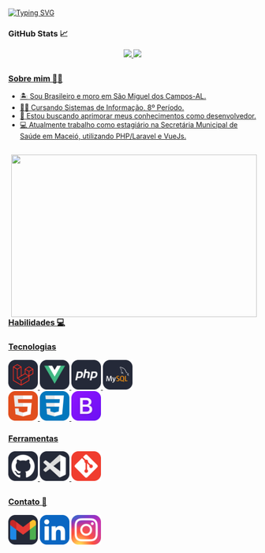 ### 
<div>
  <a href="https://git.io/typing-svg"><img src="https://readme-typing-svg.demolab.com?font=Fira+Code&size=30&pause=1000&color=F7F7F7&width=435&lines=Eu+sou+o+Jo%C3%A3o;Desenvolvedor+FullStack" alt="Typing SVG" /></a> 
</div>

### GitHub Stats 📈
<div align="center">
  <a href="https://github.com/JoaoVictorPimentel">
  <img height="150em" src="https://github-readme-stats.vercel.app/api?username=JoaoVictorPimentel&show_icons=true&theme=dark&include_all_commits=true&count_private=true"/>
  <img height="150em" src="https://github-readme-stats.vercel.app/api/top-langs/?username=JoaoVictorPimentel&layout=compact&langs_count=7&theme=dark"/>
</div>

##
  
### Sobre mim 🙋‍♂️
- 🏝️ Sou Brasileiro e moro em São Miguel dos Campos-AL.
- 👨‍🎓 Cursando Sistemas de Informação, 8º Período.
- 🧠 Estou buscando aprimorar meus conhecimentos como desenvolvedor.
- 💻 Atualmente trabalho como estagiário na Secretária Municipal de Saúde em Maceió, utilizando PHP/Laravel e VueJs.

##

<img align="right" width="498" height="329" src="https://media.tenor.com/UlmNqQlrC6QAAAAi/mega-charizard-x-flying.gif">

### Habilidades 💻

### Tecnologias 
<p>
  <img alt="Laravel" height="60" width="60" src="https://github.com/tandpfun/skill-icons/blob/main/icons/Laravel-Dark.svg">
  <img alt="Vue" height="60" width="60" src="https://github.com/tandpfun/skill-icons/blob/main/icons/VueJS-Dark.svg">
  <img alt="PHP" height="60" width="60" src="https://github.com/tandpfun/skill-icons/blob/main/icons/PHP-Dark.svg">
  <img alt="MySql" height="60" width="60" src="https://github.com/tandpfun/skill-icons/blob/main/icons/MySQL-Dark.svg">
  <br>
  <img alt="HTML" height="60" width="60" src="https://github.com/tandpfun/skill-icons/blob/main/icons/HTML.svg">
  <img alt="CSS" height="60" width="60" src="https://raw.githubusercontent.com/tandpfun/skill-icons/65dea6c4eaca7da319e552c09f4cf5a9a8dab2c8/icons/CSS.svg">
  <img alt="Bootstrap" height="60" width="60" src="https://raw.githubusercontent.com/tandpfun/skill-icons/65dea6c4eaca7da319e552c09f4cf5a9a8dab2c8/icons/Bootstrap.svg">
</p>

### Ferramentas
<p>
  <img alt="Github" height="60" width="60" src="https://raw.githubusercontent.com/tandpfun/skill-icons/65dea6c4eaca7da319e552c09f4cf5a9a8dab2c8/icons/Github-Dark.svg">
  <img alt="Vscode" height="60" width="60" src="https://raw.githubusercontent.com/tandpfun/skill-icons/65dea6c4eaca7da319e552c09f4cf5a9a8dab2c8/icons/VSCode-Dark.svg">
  <img alt="Git" height="60" width="60" src="https://raw.githubusercontent.com/tandpfun/skill-icons/65dea6c4eaca7da319e552c09f4cf5a9a8dab2c8/icons/Git.svg">
</p>

##

### Contato 📱
 </div>
  <a href="mailto:pimentell.dev@gmail.com" target="_blank"><img alt="Instagram" height="60" width="60" src="https://github.com/tandpfun/skill-icons/blob/main/icons/Gmail-Dark.svg"></a>
  <a href="https://www.linkedin.com/in/jo%C3%A3o-victor-pimentel-9068ba230/" target="_blank"><img alt="Instagram" height="60" width="60" src="https://github.com/tandpfun/skill-icons/blob/main/icons/LinkedIn.svg"></a>
  <a href="https://www.instagram.com/pimentel.dev/" target="_blank"><img alt="Instagram" height="60" width="60" src="https://github.com/tandpfun/skill-icons/blob/main/icons/Instagram.svg"></a>
</div>
